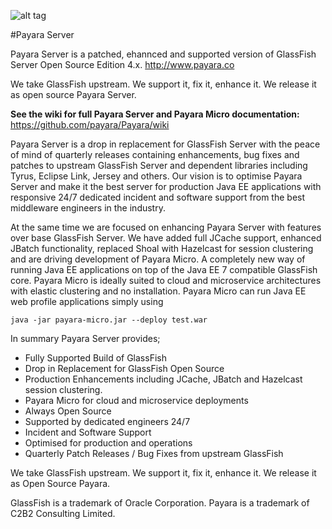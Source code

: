 ![alt tag](https://avatars3.githubusercontent.com/u/7817189?v=3&s=100)

#Payara Server

Payara Server is a patched, ehannced and supported version of GlassFish Server Open Source Edition 4.x. http://www.payara.co

We take GlassFish upstream. We support it, fix it, enhance it. We release it as open source Payara Server.

**See the wiki for full Payara Server and Payara Micro documentation:** https://github.com/payara/Payara/wiki 

Payara Server is a drop in replacement for GlassFish Server with the peace of mind of quarterly releases containing enhancements, bug fixes and patches to upstream GlassFish Server and dependent libraries including Tyrus, Eclipse Link, Jersey and others. Our vision is to optimise Payara Server and make it the best server for production Java EE applications with responsive 24/7 dedicated incident and software support from the best middleware engineers in the industry.

At the same time we are focused on enhancing Payara Server with features over base GlassFish Server. We have added full JCache support, enhanced JBatch functionality, replaced Shoal with Hazelcast for session clustering and are driving development of Payara Micro. A completely new way of running Java EE applications on top of the Java EE 7 compatible GlassFish core. Payara Micro is ideally suited to cloud and microservice architectures with elastic clustering and no installation. Payara Micro can run Java EE web profile applications simply using

```Shell
java -jar payara-micro.jar --deploy test.war
```

In summary Payara Server provides;

* Fully Supported Build of GlassFish
* Drop in Replacement for GlassFish Open Source
* Production Enhancements including JCache, JBatch and Hazelcast session clustering.
* Payara Micro for cloud and microservice deployments
* Always Open Source
* Supported by dedicated engineers 24/7
* Incident and Software Support
* Optimised for production and operations
* Quarterly Patch Releases / Bug Fixes from upstream GlassFish

We take GlassFish upstream. We support it, fix it, enhance it. We release it as Open Source Payara.


GlassFish is a trademark of Oracle Corporation.
Payara is a trademark of C2B2 Consulting Limited.

